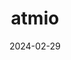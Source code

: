 ---  
layout: startup_page  
title: "atmio"  
id: "atmio.com"  
permalink: "/atmioatmio.com02292024/"  
website: "https://www.atmio.com/"  
funding_round: "Pre-Seed/Angel"  
funding_amount: "€1.3M"  
investors: "HCVC, Robin Capital, Nucleus Capital"  
about: "atmio has developed a hardware and software solution for natural gas operators to detect and repair methane leaks. Their system aims to significantly improve the speed and efficiency of methane emission reduction, exceeding current methods by 10x. This addresses the urgent need to mitigate methane, a potent greenhouse gas."  
markets: "Climate Tech, Environmental Technology, Energy, Clean Energy, Fossil Fuels, Information Technology, Oil and Gas, Software, Sustainability"  
hq: "Hamburg, Hamburg, Germany"  
founded_year: "2023"  
linkedin: "https://www.linkedin.com/company/useatmio/"  
twitter: ""  
instagram: ""  
facebook: ""  
crunchbase: "https://www.crunchbase.com/organization/atmio-99aa"  
pitchbook: "https://pitchbook.com/profiles/company/538866-46"  

date_display: "29-Feb-2024"  
date: "2024-02-29"

# SEO Optimization  
meta_title: "atmio - Pre-Seed/Angel Funding (€1.3M)"  
meta_description: "atmio, atmio has developed a hardware and software solution for natural gas operators to detect and repair methane leaks. Their system aims to significantly ..."  
meta_keywords: "atmio, Climate Tech, Environmental Technology, Energy, Clean Energy, Fossil Fuels, Information Technology, Oil and Gas, Software, Sustainability, Pre-Seed/Angel funding"  
canonical_url: "https://startup.projectstartups.com/atmioatmio.com02292024/"  
---